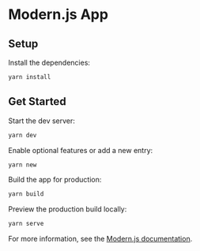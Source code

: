 # Modern.js App

## Setup

Install the dependencies:

```bash
yarn install
```

## Get Started

Start the dev server:

```bash
yarn dev
```

Enable optional features or add a new entry:

```bash
yarn new
```

Build the app for production:

```bash
yarn build
```

Preview the production build locally:

```bash
yarn serve
```

For more information, see the [Modern.js documentation](https://modernjs.dev/en).
